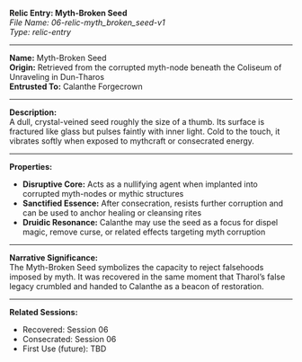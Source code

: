 **Relic Entry: Myth-Broken Seed**  
*File Name: 06-relic-myth_broken_seed-v1*  
*Type: relic-entry*

---

**Name:** Myth-Broken Seed  
**Origin:** Retrieved from the corrupted myth-node beneath the Coliseum of Unraveling in Dun-Tharos  
**Entrusted To:** Calanthe Forgecrown

---

**Description:**  
A dull, crystal-veined seed roughly the size of a thumb. Its surface is fractured like glass but pulses faintly with inner light. Cold to the touch, it vibrates softly when exposed to mythcraft or consecrated energy.

---

**Properties:**
- **Disruptive Core:** Acts as a nullifying agent when implanted into corrupted myth-nodes or mythic structures
- **Sanctified Essence:** After consecration, resists further corruption and can be used to anchor healing or cleansing rites
- **Druidic Resonance:** Calanthe may use the seed as a focus for dispel magic, remove curse, or related effects targeting myth corruption

---

**Narrative Significance:**  
The Myth-Broken Seed symbolizes the capacity to reject falsehoods imposed by myth. It was recovered in the same moment that Tharol’s false legacy crumbled and handed to Calanthe as a beacon of restoration.

---

**Related Sessions:**  
- Recovered: Session 06  
- Consecrated: Session 06  
- First Use (future): TBD
